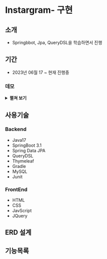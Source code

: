 # Instargram- 구현

## 소개
- Springbbot, Jpa, QueryDSL을 학습하면서 진행

## 기간
- 2023년 06월 17 ~ 현재 진행중
### 데모


<details>
<summary><b>펼쳐 보기</b></summary>
<div markdown="1">

|회원가입|로그인|
|:--:|:--:|
|<img src="https://github.com/industry1111/Instargram-ORM/assets/98158673/af5b3195-ade0-45e7-823d-75297ecffde6" width="370" height="300">|<img src="https://github.com/industry1111/Instargram-ORM/assets/98158673/4cf29afd-af0e-41a7-a530-c4935a06fc7e" width="370" height="300">|

|게시물 더보기 및 등록|게시물 삭제|
|:--:|:--:|
|<img src="https://github.com/industry1111/Instargram-ORM/assets/98158673/38845e2b-078c-4cac-9dc5-83492e08e92c" width="370" height="300">|<img src="https://github.com/industry1111/Instargram-ORM/assets/98158673/d1cdabac-1ad5-4c67-a699-75de20b54261" width="370" height="300">|

|프로필 화면 및 수정|댓글 등록|
|:--:|:--:|
|<img src="https://github.com/industry1111/Instargram-ORM/assets/98158673/41865184-f55a-4438-bf85-1a24f92ef518" width="370" height="300">|<img src="https://github.com/industry1111/Instargram-ORM/assets/98158673/75444d96-2783-4a4b-a05b-064d16b0ec42" width="370" height="300">|

|팔로우|좋아요|
|:--:|:--:|

</div>
</details>

## 사용기술
### Backend
- Java17
- SpringBoot 3.1
- Spring Data JPA
- QueryDSL
- Thymeleaf
- Gradle
- MySQL
- Junit

### FrontEnd
- HTML
- CSS
- JavScript
- JQuery

## ERD 설계
## 기능목록
